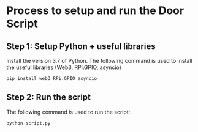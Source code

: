 # Process to setup and run the Door Script

## Step 1: Setup Python + useful libraries
Install the version 3.7 of Python.
The following command is used to install the useful libraries (Web3, RPi.GPIO, asyncio)
```
pip install web3 RPi.GPIO asyncio
```

## Step 2: Run the script 
The following command is used to run the script:
```
python script.py
```